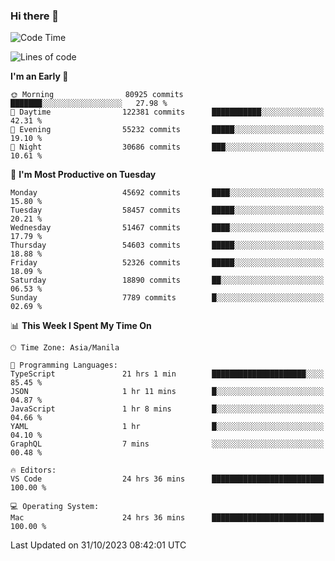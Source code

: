 ### Hi there 👋

<!--START_SECTION:waka-->
![Code Time](http://img.shields.io/badge/Code%20Time-4%2C476%20hrs%2045%20mins-blue)

![Lines of code](https://img.shields.io/badge/From%20Hello%20World%20I%27ve%20Written-109.8%20million%20lines%20of%20code-blue)

**I'm an Early 🐤** 

```text
🌞 Morning                80925 commits       ███████░░░░░░░░░░░░░░░░░░   27.98 % 
🌆 Daytime                122381 commits      ███████████░░░░░░░░░░░░░░   42.31 % 
🌃 Evening                55232 commits       █████░░░░░░░░░░░░░░░░░░░░   19.10 % 
🌙 Night                  30686 commits       ███░░░░░░░░░░░░░░░░░░░░░░   10.61 % 
```
📅 **I'm Most Productive on Tuesday** 

```text
Monday                   45692 commits       ████░░░░░░░░░░░░░░░░░░░░░   15.80 % 
Tuesday                  58457 commits       █████░░░░░░░░░░░░░░░░░░░░   20.21 % 
Wednesday                51467 commits       ████░░░░░░░░░░░░░░░░░░░░░   17.79 % 
Thursday                 54603 commits       █████░░░░░░░░░░░░░░░░░░░░   18.88 % 
Friday                   52326 commits       █████░░░░░░░░░░░░░░░░░░░░   18.09 % 
Saturday                 18890 commits       ██░░░░░░░░░░░░░░░░░░░░░░░   06.53 % 
Sunday                   7789 commits        █░░░░░░░░░░░░░░░░░░░░░░░░   02.69 % 
```


📊 **This Week I Spent My Time On** 

```text
🕑︎ Time Zone: Asia/Manila

💬 Programming Languages: 
TypeScript               21 hrs 1 min        █████████████████████░░░░   85.45 % 
JSON                     1 hr 11 mins        █░░░░░░░░░░░░░░░░░░░░░░░░   04.87 % 
JavaScript               1 hr 8 mins         █░░░░░░░░░░░░░░░░░░░░░░░░   04.66 % 
YAML                     1 hr                █░░░░░░░░░░░░░░░░░░░░░░░░   04.10 % 
GraphQL                  7 mins              ░░░░░░░░░░░░░░░░░░░░░░░░░   00.48 % 

🔥 Editors: 
VS Code                  24 hrs 36 mins      █████████████████████████   100.00 % 

💻 Operating System: 
Mac                      24 hrs 36 mins      █████████████████████████   100.00 % 
```


 Last Updated on 31/10/2023 08:42:01 UTC
<!--END_SECTION:waka-->


<!--
**rad182/rad182** is a ✨ _special_ ✨ repository because its `README.md` (this file) appears on your GitHub profile.

Here are some ideas to get you started:

- 🔭 I’m currently working on ...
- 🌱 I’m currently learning ...
- 👯 I’m looking to collaborate on ...
- 🤔 I’m looking for help with ...
- 💬 Ask me about ...
- 📫 How to reach me: ...
- 😄 Pronouns: ...
- ⚡ Fun fact: ...
-->
